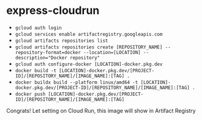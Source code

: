 # express-cloudrun

- ```gcloud auth login```
- ```gcloud services enable artifactregistry.googleapis.com```
- ```gcloud artifacts repositories list```
- ```gcloud artifacts repositories create [REPOSITORY_NAME] --repository-format=docker --location=[LOCATION] --description="Docker repository"```
- ```gcloud auth configure-docker [LOCATION]-docker.pkg.dev```
- ```docker build -t [LOCATION]-docker.pkg.dev/[PROJECT-ID]/[REPOSITORY_NAME]/[IMAGE_NAME]:[TAG] .```
- ```docker buildx build --platform linux/amd64 -t [LOCATION]-docker.pkg.dev/[PROJECT-ID]/[REPOSITORY_NAME]/[IMAGE_NAME]:[TAG] .```
- ```docker push [LOCATION]-docker.pkg.dev/[PROJECT-ID]/[REPOSITORY_NAME]/[IMAGE_NAME]:[TAG]```


Congrats! Let setting on Cloud Run, this image will show in Artifact Registry 
